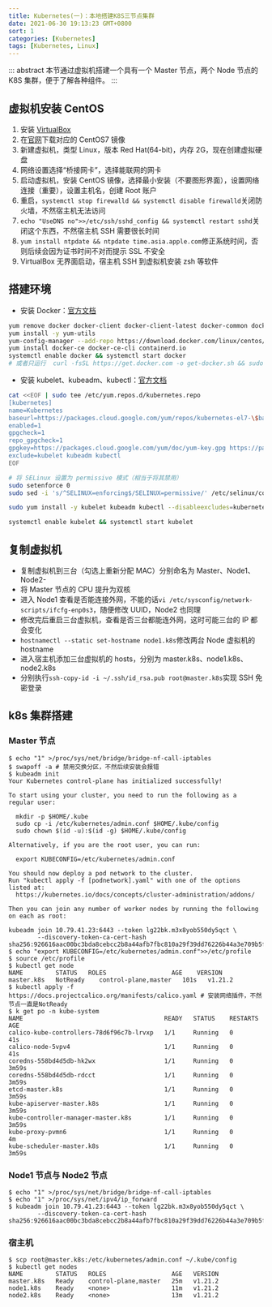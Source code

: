 ```yaml
---
title: Kubernetes(一)：本地搭建K8S三节点集群
date: 2021-06-30 19:13:23 GMT+0800
sort: 1
categories: [Kubernetes]
tags: [Kubernetes, Linux]
---
```


::: abstract
本节通过虚拟机搭建一个具有一个 Master 节点，两个 Node 节点的 K8S 集群，便于了解各种组件。
:::

<!-- more -->

## 虚拟机安装 CentOS

1. 安装 [VirtualBox](https://www.virtualbox.org/wiki/Downloads)
2. 在[官网](https://www.centos.org/download/)下载对应的 CentOS7 镜像
3. 新建虚拟机，类型 Linux，版本 Red Hat(64-bit)，内存 2G，现在创建虚拟硬盘
4. 网络设置选择“桥接网卡”，选择能联网的网卡
5. 启动虚拟机，安装 CentOS 镜像，选择最小安装（不要图形界面），设置网络连接（重要），设置主机名，创建 Root 账户
6. 重启，`systemctl stop firewalld && systemctl disable firewalld`关闭防火墙，不然宿主机无法访问
7. `echo "UseDNS no">>/etc/ssh/sshd_config && systemctl restart sshd`关闭这个东西，不然宿主机 SSH 需要很长时间
8. `yum install ntpdate && ntpdate time.asia.apple.com`修正系统时间，否则后续会因为证书时间不对而提示 SSL 不安全
9. VirtualBox 无界面启动，宿主机 SSH 到虚拟机安装 zsh 等软件

## 搭建环境

- 安装 Docker：[官方文档](https://docs.docker.com/engine/install/centos/)

```sh
yum remove docker docker-client docker-client-latest docker-common docker-latest docker-latest-logrotate docker-logrotate docker-engine
yum install -y yum-utils
yum-config-manager --add-repo https://download.docker.com/linux/centos/docker-ce.repo
yum install docker-ce docker-ce-cli containerd.io
systemctl enable docker && systemctl start docker
# 或者只运行  curl -fsSL https://get.docker.com -o get-docker.sh && sudo sh get-docker.sh
```

- 安装 kubelet、kubeadm、kubectl：[官方文档](https://kubernetes.io/zh/docs/setup/production-environment/tools/kubeadm/install-kubeadm/)

```sh
cat <<EOF | sudo tee /etc/yum.repos.d/kubernetes.repo
[kubernetes]
name=Kubernetes
baseurl=https://packages.cloud.google.com/yum/repos/kubernetes-el7-\$basearch
enabled=1
gpgcheck=1
repo_gpgcheck=1
gpgkey=https://packages.cloud.google.com/yum/doc/yum-key.gpg https://packages.cloud.google.com/yum/doc/rpm-package-key.gpg
exclude=kubelet kubeadm kubectl
EOF

# 将 SELinux 设置为 permissive 模式（相当于将其禁用）
sudo setenforce 0
sudo sed -i 's/^SELINUX=enforcing$/SELINUX=permissive/' /etc/selinux/config

sudo yum install -y kubelet kubeadm kubectl --disableexcludes=kubernetes

systemctl enable kubelet && systemctl start kubelet
```

## 复制虚拟机

- 复制虚拟机到三台（勾选上重新分配 MAC）分别命名为 Master、Node1、Node2-
- 将 Master 节点的 CPU 提升为双核
- 进入 Node1 查看是否能连接外网，不能的话`vi /etc/sysconfig/network-scripts/ifcfg-enp0s3`，随便修改 UUID，Node2 也同理
- 修改完后重启三台虚拟机，查看是否三台都能连外网，这时可能三台的 IP 都会变化
- `hostnamectl --static set-hostname node1.k8s`修改两台 Node 虚拟机的 hostname
- 进入宿主机添加三台虚拟机的 hosts，分别为 master.k8s、node1.k8s、node2.k8s
- 分别执行`ssh-copy-id -i ~/.ssh/id_rsa.pub root@master.k8s`实现 SSH 免密登录

## k8s 集群搭建

### Master 节点

```terminal
$ echo "1" >/proc/sys/net/bridge/bridge-nf-call-iptables
$ swapoff -a # 禁用交换分区，不然后续安装会报错
$ kubeadm init
Your Kubernetes control-plane has initialized successfully!

To start using your cluster, you need to run the following as a regular user:

  mkdir -p $HOME/.kube
  sudo cp -i /etc/kubernetes/admin.conf $HOME/.kube/config
  sudo chown $(id -u):$(id -g) $HOME/.kube/config

Alternatively, if you are the root user, you can run:

  export KUBECONFIG=/etc/kubernetes/admin.conf

You should now deploy a pod network to the cluster.
Run "kubectl apply -f [podnetwork].yaml" with one of the options listed at:
  https://kubernetes.io/docs/concepts/cluster-administration/addons/

Then you can join any number of worker nodes by running the following on each as root:

kubeadm join 10.79.41.23:6443 --token lg22bk.m3x8yob550dy5qct \
        --discovery-token-ca-cert-hash sha256:926616aac00bc3bda8cebcc2b8a44afb7fbc810a29f39dd76226b44a3e709b5f
$ echo "export KUBECONFIG=/etc/kubernetes/admin.conf">>/etc/profile
$ source /etc/profile
$ kubectl get node
NAME         STATUS   ROLES                  AGE    VERSION
master.k8s   NotReady    control-plane,master   101s   v1.21.2
$ kubectl apply -f https://docs.projectcalico.org/manifests/calico.yaml # 安装网络插件，不然节点一直是NotReady
$ k get po -n kube-system
NAME                                       READY   STATUS    RESTARTS   AGE
calico-kube-controllers-78d6f96c7b-lrvxp   1/1     Running   0          41s
calico-node-5vpv4                          1/1     Running   0          41s
coredns-558bd4d5db-hk2wx                   1/1     Running   0          3m59s
coredns-558bd4d5db-rdcct                   1/1     Running   0          3m59s
etcd-master.k8s                            1/1     Running   0          3m59s
kube-apiserver-master.k8s                  1/1     Running   0          3m59s
kube-controller-manager-master.k8s         1/1     Running   0          3m59s
kube-proxy-pvmn6                           1/1     Running   0          4m
kube-scheduler-master.k8s                  1/1     Running   0          3m59s
```

### Node1 节点与 Node2 节点

```terminal
$ echo "1" >/proc/sys/net/bridge/bridge-nf-call-iptables
$ echo "1" >/proc/sys/net/ipv4/ip_forward
$ kubeadm join 10.79.41.23:6443 --token lg22bk.m3x8yob550dy5qct \
        --discovery-token-ca-cert-hash sha256:926616aac00bc3bda8cebcc2b8a44afb7fbc810a29f39dd76226b44a3e709b5f
```

### 宿主机

```terminal
$ scp root@master.k8s:/etc/kubernetes/admin.conf ~/.kube/config
$ kubectl get nodes
NAME         STATUS   ROLES                  AGE   VERSION
master.k8s   Ready    control-plane,master   25m   v1.21.2
node1.k8s    Ready    <none>                 11m   v1.21.2
node2.k8s    Ready    <none>                 13m   v1.21.2
```